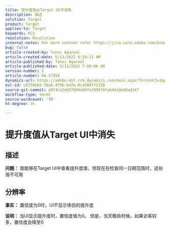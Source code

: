 ```yaml
---
title: 提升度值从Target UI中消失
description: 描述
solution: Target
product: Target
applies-to: Target
keywords: KCS
resolution: Resolution
internal-notes: For more context refer https://jira.corp.adobe.com/browse/TGT-41844
bug: false
article-created-by: Tanvi Agarwal
article-created-date: 5/13/2022 6:59:11 AM
article-published-by: Tanvi Agarwal
article-published-date: 5/13/2022 7:00:06 AM
version-number: 2
article-number: KA-17354
dynamics-url: https://adobe-ent.crm.dynamics.com/main.aspx?forceUCI=1&pagetype=entityrecord&etn=knowledgearticle&id=00812730-8ad2-ec11-a7b5-00224809c27a
exl-id: c6759bbd-3ba9-4f9b-bafb-0c4590ff2358
source-git-commit: e8f4ca2dd578944d4fe399074fab461de88ad247
workflow-type: tm+mt
source-wordcount: '79'
ht-degree: 3%

---
```


# 提升度值从Target UI中消失

## 描述


<b>问题：</b> 我能够在Target UI中查看提升度值，但现在在检查同一日期范围时，这些值不可用


## 分辨率




<b>事实：</b> 置信度为0时，UI不显示体验的提升度



<b>说明： </b>当UI显示提升度时，置信度值为0。 但是，当天晚些时候，如果访客较多，置信度会降至0
